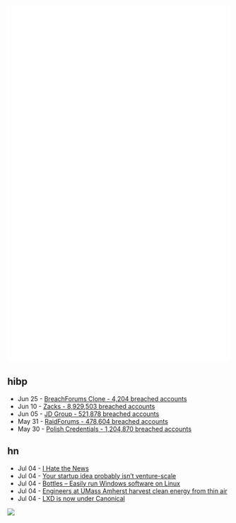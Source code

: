 ![Metrics](https://raw.githubusercontent.com/phixion/phixion/master/metrics.svg)

## hibp

<!--
for https://github.com/phixion/phixion/blob/main/.github/workflows/feeds.yml
-->
<!--START_SECTION:haveibeenpwnd-->
- Jun 25 - [BreachForums Clone - 4,204 breached accounts](https://haveibeenpwned.com/PwnedWebsites#BreachForumsClone)
- Jun 10 - [Zacks - 8,929,503 breached accounts](https://haveibeenpwned.com/PwnedWebsites#Zacks)
- Jun 05 - [JD Group - 521,878 breached accounts](https://haveibeenpwned.com/PwnedWebsites#JDGroup)
- May 31 - [RaidForums - 478,604 breached accounts](https://haveibeenpwned.com/PwnedWebsites#RaidForums)
- May 30 - [Polish Credentials - 1,204,870 breached accounts](https://haveibeenpwned.com/PwnedWebsites#PolishCredentials)
<!--END_SECTION:haveibeenpwnd-->

## hn

<!--
for https://github.com/phixion/phixion/blob/main/.github/workflows/feeds.yml
-->
<!--START_SECTION:hn-->
- Jul 04 - [I Hate the News](http://www.aaronsw.com/weblog/hatethenews)
- Jul 04 - [Your startup idea probably isn’t venture-scale](https://www.lennysnewsletter.com/p/your-startup-idea-probably-isnt-venture)
- Jul 04 - [Bottles – Easily run Windows software on Linux](https://usebottles.com/)
- Jul 04 - [Engineers at UMass Amherst harvest clean energy from thin air](https://www.umass.edu/news/article/engineers-umass-amherst-harvest-abundant-clean-energy-thin-air-247)
- Jul 04 - [LXD is now under Canonical](https://linuxcontainers.org/lxd/)
<!--END_SECTION:hn-->

<!--
for https://yhype.me
-->
![](https://hit.yhype.me/github/profile?user_id=13013670)
